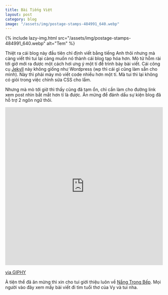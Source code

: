 ```yaml
---
title: Bài Tiếng Việt
layout: post
category: blog
image: "/assets/img/postage-stamps-484991_640.webp"
---
```


{% include lazy-img.html src="/assets/img/postage-stamps-484991_640.webp" alt="Tem" %}

Thiệt ra cái blog này đầu tiên chỉ định viết bằng tiếng Anh thôi nhưng mà càng viết thì tui lại càng muốn nó thành cái blog tạp hóa hơn. Mò từ hỗm rài tới giờ mới ra được một cách hơi ưng ý một tí để trình bày bài viết. Cái công cụ [Jekyll](https://jekyllrb.com/) này không giống như Wordpress (wp thì cái gì cũng làm sẵn cho mình). Này thì phải mày mò viết code nhiều hơn một tí. Mà tui thì lại không có giỏi trong việc chỉnh sửa CSS cho lắm.

Nhưng mà mò tới giờ thì thấy cũng đã tạm ổn, chỉ cần làm cho đường link xem post nhìn bắt mắt hơn tí là được. Ăn mừng để đánh dấu sự kiện blog đã hỗ trợ 2 ngôn ngữ thôi.

<div style="width:100%;height:0;padding-bottom:100%;position:relative;"><iframe src="https://giphy.com/embed/rjkJD1v80CjYs" width="100%" height="100%" style="position:absolute" frameBorder="0" class="giphy-embed" allowFullScreen></iframe></div><p><a href="https://giphy.com/gifs/rjkJD1v80CjYs">via GIPHY</a></p>

À tiện thể đã ăn mừng thì xin cho tui giới thiệu luôn về [Nắng Trong Bếp](https://nangtrongbep.com). Mọi người vào đây xem mấy bài viết đi tìm tuổi thơ của Vy và tui nha.